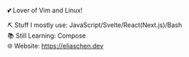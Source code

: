 💕 Lover of Vim and Linux!

⛏️ Stuff I mostly use: JavaScript/Svelte/React(Next.js)/Bash\
📚 Still Learning: Compose\
🌐 Website: https://eliaschen.dev
